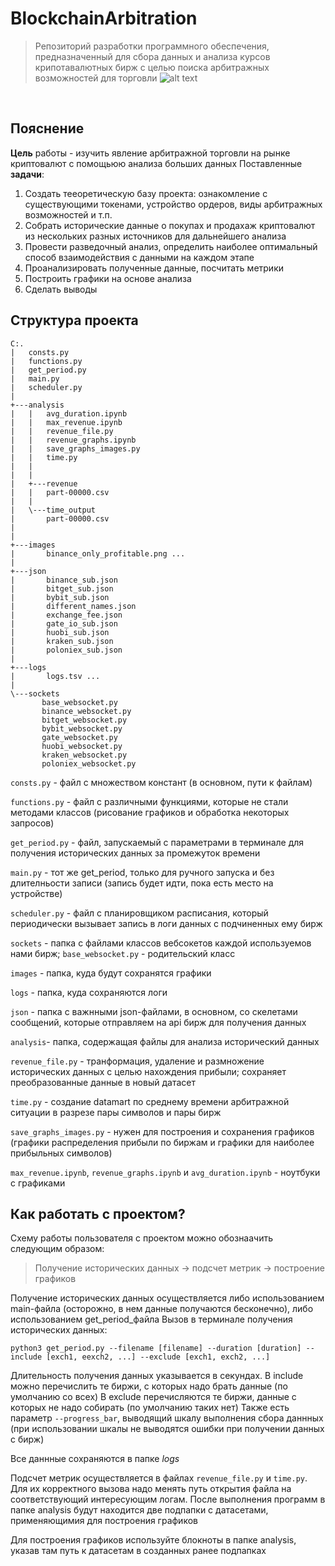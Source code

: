 # BlockchainArbitration
> Репозиторий разработки программного обеспечения, предназначенный для сбора данных и анализа курсов крипотавалютных бирж с целью поиска арбитражных возможностей для торговли
![alt text](https://github.com/Tronnert/crypto_7_12_22/blob/main/docs/meme.png?raw=true)
<br/>

## Пояснение
**Цель** работы - изучить явление арбитражной торговли на рынке криптовалют с помощьюю анализа больших данных
Поставленные **задачи**:
1. Создать тееоретическую базу проекта: ознакомление с существующими токенами, устройство ордеров, виды арбитражных возможностей и т.п.
2. Собрать исторические данные о покупах и продахаж криптовалют из нескольких разных источников для дальнейшего анализа
3. Провести разведочный анализ, определить наиболее оптимальный способ взаимодействия c данными на каждом этапе 
4. Проанализировать полученные данные, посчитать метрики
5. Построить графики на основе анализа
6. Сделать выводы

## Структура проекта

```
C:.
|   consts.py
|   functions.py
|   get_period.py
|   main.py
|   scheduler.py
|             
+---analysis
|   |   avg_duration.ipynb
|   |   max_revenue.ipynb
|   |   revenue_file.py
|   |   revenue_graphs.ipynb
|   |   save_graphs_images.py
|   |   time.py
|   |   
|   |       
|   +---revenue
|   |   part-00000.csv
|   |
|   \---time_output
|       part-00000.csv
|           
|       
+---images
|       binance_only_profitable.png ...
|       
+---json
|       binance_sub.json
|       bitget_sub.json
|       bybit_sub.json
|       different_names.json
|       exchange_fee.json
|       gate_io_sub.json
|       huobi_sub.json
|       kraken_sub.json
|       poloniex_sub.json
|       
+---logs
|       logs.tsv ...
|       
\---sockets
       base_websocket.py
       binance_websocket.py
       bitget_websocket.py
       bybit_websocket.py
       gate_websocket.py
       huobi_websocket.py
       kraken_websocket.py
       poloniex_websocket.py
```
```consts.py``` - файл с множеством констант (в основном, пути к файлам) 

```functions.py``` - файл с различными функциями, которые не стали методами классов (рисование графиков и обработка некоторых запросов)

```get_period.py``` - файл, запускаемый с параметрами в терминале для получения исторических данных за промежуток времени

```main.py``` - тот же get_period, только для ручного запуска и без длителньости записи (запись будет идти, пока есть место на устройстве)

```scheduler.py``` - файл с планировщиком расписания, который периодически вызывает запись в логи данных с подчиненных ему бирж

```sockets``` - папка с файлами классов вебсокетов каждой используемов нами бирж; ```base_websocket.py``` - родительский класс

```images``` - папка, куда будут сохранятся графики

```logs``` - папка, куда сохраняются логи

```json``` - папка с важнными json-файлами, в основном, со скелетами сообщений, которые отправляем на api бирж для получения данных

```analysis```- папка, содержащая файлы для анализа исторический данных

```revenue_file.py``` - транформация, удаление и размножение исторических данных с целью нахождения прибыли; сохраняет преобразованные данные в новый датасет

```time.py``` - создание datamart по среднему времени арбитражной ситуации в разрезе пары символов и пары бирж

```save_graphs_images.py``` - нужен для построения и сохранения графиков (графики распределения прибыли по биржам и графики для наиболее прибыльных символов)

```max_revenue.ipynb```, ```revenue_graphs.ipynb``` и ```avg_duration.ipynb``` - ноутбуки с графиками


## Как работать с проектом?

Схему работы пользователя с проектом можно обознаачить следующим образом:
> Получение исторических данных -> подсчет метрик -> построение графиков

Получение исторических данных осуществляется либо использованием main-файла (осторожно, в нем данные получаются бесконечно), либо использованием get_period_файла
Вызов в терминале получения исторических данных:

```python3 get_period.py --filename [filename] --duration [duration] --include [exch1, eexch2, ...] --exclude [exch1, exch2, ...]```

Длительность получения данных указывается в секундах. 
В include можно перечислить те биржи, с которых надо брать данные (по умолчанию со всех)
В exclude перечисляются те биржи, данные с которых не надо собирать (по умолчанию таких нет)
Также есть параметр ```--progress_bar```, выводящий шкалу выполнения сбора даннных (при использовании шкалы не выводятся ошибки при получении данных с бирж)

Все даннные сохраняются в папке *logs*

Подсчет метрик осуществляется в файлах ```revenue_file.py``` и ```time.py```. Для их корректного вызова надо менять путь открытия файла на соответствующий интересующим логам. После выполнения программ в папке analysis будут находится две подпапки с датасетами, применяющимия для построения графиков

Для построения графиков используйте блокноты в папке analysis, указав там путь к датасетам в созданных ранее подпапках

